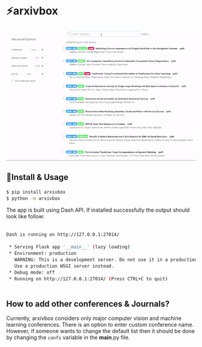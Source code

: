 # ⚡arxivbox

<img src="demo.gif" width="800"/>

## 💬Install & Usage

```bash
$ pip install arxivbox
$ python -m arxivbox
```
The app is built using Dash API. If installed successfully the output should look like follow:

```bash

Dash is running on http://127.0.0.1:27014/

 * Serving Flask app '__main__' (lazy loading)
 * Environment: production
   WARNING: This is a development server. Do not use it in a production deployment.
   Use a production WSGI server instead.
 * Debug mode: off
 * Running on http://127.0.0.1:27014/ (Press CTRL+C to quit)
 
```
## How to add other conferences & Journals?

Currently, arxivbox considers only major computer vision and machine learning conferences. There is an option to enter custom conference name. However, if someone wants to change the default list then it should be done by changing the `confs` variable in the __main__.py file.

